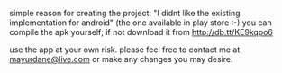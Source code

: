 simple reason for creating the project:
"I didnt like the existing implementation for android" (the one available in play store :-)
you can compile the apk yourself; if not download it from http://db.tt/KE9kqpo6

use the app at your own risk. please feel free to contact me at mayurdane@live.com or make any changes you may desire.
